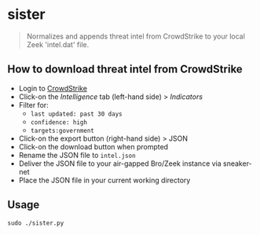 # sister
> Normalizes and appends threat intel from CrowdStrike to your local Zeek 'intel.dat' file.

## How to download threat intel from CrowdStrike
- Login to [CrowdStrike](https://falcon.crowdstrike.com/login/)
- Click-on the *Intelligence* tab (left-hand side) > *Indicators*
- Filter for:
  - `last updated: past 30 days`
  - `confidence: high`
  - `targets:government`
- Click-on the export button (right-hand side) > JSON
- Click-on the download button when prompted
- Rename the JSON file to `intel.json`
- Deliver the JSON file to your air-gapped Bro/Zeek instance via sneaker-net
- Place the JSON file in your current working directory

## Usage
```
sudo ./sister.py
```

